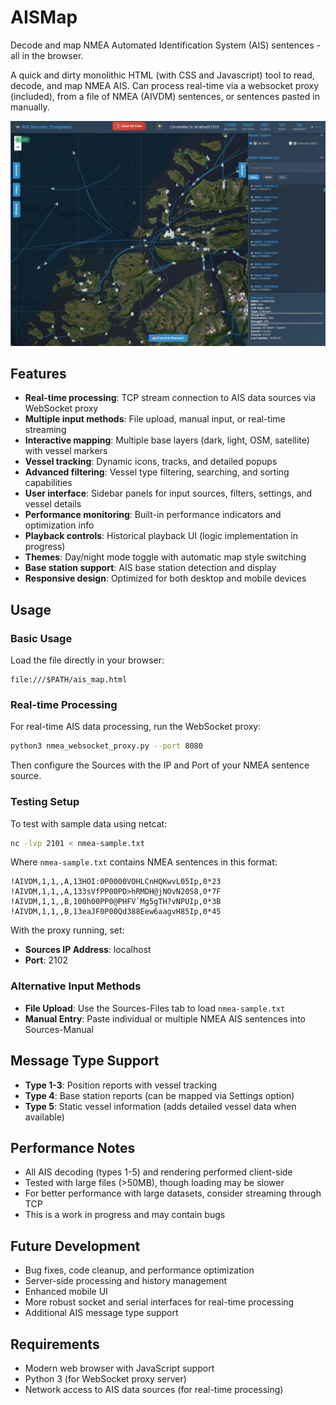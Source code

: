 
# AISMap

Decode and map NMEA Automated Identification System (AIS) sentences - all in the browser.

A quick and dirty monolithic HTML (with CSS and Javascript) tool to read, decode, and map NMEA AIS. Can process real-time via a websocket proxy (included), from a file of NMEA (AIVDM) sentences, or sentences pasted in manually.

![AISMap GUI](./gui.jpg)

## Features

- **Real-time processing**: TCP stream connection to AIS data sources via WebSocket proxy
- **Multiple input methods**: File upload, manual input, or real-time streaming
- **Interactive mapping**: Multiple base layers (dark, light, OSM, satellite) with vessel markers
- **Vessel tracking**: Dynamic icons, tracks, and detailed popups
- **Advanced filtering**: Vessel type filtering, searching, and sorting capabilities
- **User interface**: Sidebar panels for input sources, filters, settings, and vessel details
- **Performance monitoring**: Built-in performance indicators and optimization info
- **Playback controls**: Historical playback UI (logic implementation in progress)
- **Themes**: Day/night mode toggle with automatic map style switching
- **Base station support**: AIS base station detection and display
- **Responsive design**: Optimized for both desktop and mobile devices

## Usage

### Basic Usage
Load the file directly in your browser:
```
file:///$PATH/ais_map.html
```

### Real-time Processing
For real-time AIS data processing, run the WebSocket proxy:

```bash
python3 nmea_websocket_proxy.py --port 8080
```

Then configure the Sources with the IP and Port of your NMEA sentence source.

### Testing Setup
To test with sample data using netcat:

```bash
nc -lvp 2101 < nmea-sample.txt
```

Where `nmea-sample.txt` contains NMEA sentences in this format:
```
!AIVDM,1,1,,A,13HOI:0P0000VOHLCnHQKwvL05Ip,0*23
!AIVDM,1,1,,A,133sVfPP00PD>hRMDH@jNOvN20S8,0*7F
!AIVDM,1,1,,B,100h00PP0@PHFV`Mg5gTH?vNPUIp,0*3B
!AIVDM,1,1,,B,13eaJF0P00Qd388Eew6aagvH85Ip,0*45
```

With the proxy running, set:
- **Sources IP Address**: localhost  
- **Port**: 2102

### Alternative Input Methods
- **File Upload**: Use the Sources-Files tab to load `nmea-sample.txt`
- **Manual Entry**: Paste individual or multiple NMEA AIS sentences into Sources-Manual

## Message Type Support

- **Type 1-3**: Position reports with vessel tracking
- **Type 4**: Base station reports (can be mapped via Settings option)
- **Type 5**: Static vessel information (adds detailed vessel data when available)

## Performance Notes

- All AIS decoding (types 1-5) and rendering performed client-side
- Tested with large files (>50MB), though loading may be slower
- For better performance with large datasets, consider streaming through TCP
- This is a work in progress and may contain bugs

## Future Development

- Bug fixes, code cleanup, and performance optimization
- Server-side processing and history management
- Enhanced mobile UI
- More robust socket and serial interfaces for real-time processing
- Additional AIS message type support

## Requirements

- Modern web browser with JavaScript support
- Python 3 (for WebSocket proxy server)
- Network access to AIS data sources (for real-time processing)
